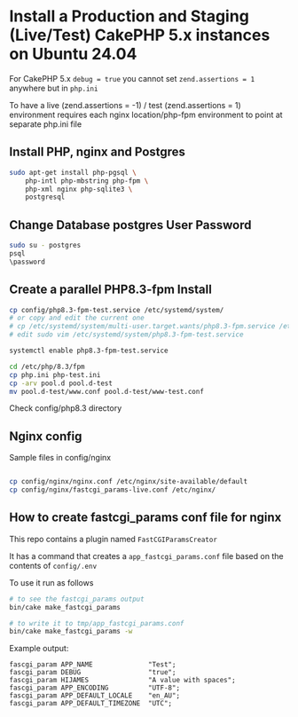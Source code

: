 
# Install a Production and Staging (Live/Test) CakePHP 5.x instances on Ubuntu 24.04

For CakePHP 5.x `debug = true` you cannot set `zend.assertions = 1` anywhere but in `php.ini`

To have a live (zend.assertions = -1) / test (zend.assertions = 1) environment requires each nginx location/php-fpm environment to point at separate php.ini file


## Install PHP, nginx and Postgres

```sh
sudo apt-get install php-pgsql \
    php-intl php-mbstring php-fpm \
    php-xml nginx php-sqlite3 \
    postgresql
```

## Change Database postgres User Password
```sh
sudo su - postgres
psql
\password

```

## Create a parallel PHP8.3-fpm Install

```sh
cp config/php8.3-fpm-test.service /etc/systemd/system/
# or copy and edit the current one
# cp /etc/systemd/system/multi-user.target.wants/php8.3-fpm.service /etc/systemd/system/php8.3-fpm-test.service
# edit sudo vim /etc/systemd/system/php8.3-fpm-test.service

systemctl enable php8.3-fpm-test.service

```

```sh
cd /etc/php/8.3/fpm
cp php.ini php-test.ini
cp -arv pool.d pool.d-test
mv pool.d-test/www.conf pool.d-test/www-test.conf
```

Check config/php8.3 directory

## Nginx config
Sample files in config/nginx

```sh

cp config/nginx/nginx.conf /etc/nginx/site-available/default
cp config/nginx/fastcgi_params-live.conf /etc/nginx/

```

## How to create fastcgi_params conf file for nginx

This repo contains a plugin named `FastCGIParamsCreator` 

It has a command that creates a `app_fastcgi_params.conf` file based on the contents of `config/.env`

To use it run as follows

```sh
# to see the fastcgi_params output
bin/cake make_fastcgi_params

# to write it to tmp/app_fastcgi_params.conf
bin/cake make_fastcgi_params -w
```

Example output:

```
fascgi_param APP_NAME              "Test";
fascgi_param DEBUG                 "true";
fascgi_param HIJAMES               "A value with spaces";
fascgi_param APP_ENCODING          "UTF-8";
fascgi_param APP_DEFAULT_LOCALE    "en_AU";
fascgi_param APP_DEFAULT_TIMEZONE  "UTC";
```

